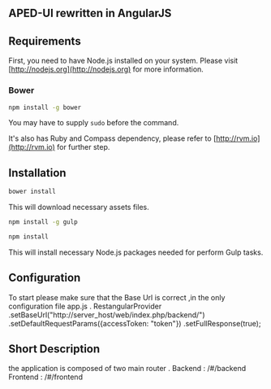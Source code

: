 ## APED-UI rewritten in AngularJS

## Requirements

First, you need to have Node.js installed on your system. Please visit [http://nodejs.org](http://nodejs.org) for more information.

### Bower
```sh
npm install -g bower
```
You may have to supply `sudo` before the command.

It's also has Ruby and Compass dependency, please refer to [http://rvm.io](http://rvm.io) for further step.

## Installation

```sh
bower install
```
This will download necessary assets files.


```sh
npm install -g gulp
```


```sh
npm install
```
This will install necessary Node.js packages needed for perform Gulp tasks.

## Configuration
To start please make sure that the Base Url is correct ,in the only configuration file app.js .
 RestangularProvider
                .setBaseUrl("http://server_host/web/index.php/backend/")
                .setDefaultRequestParams({accessToken: "token"})
                .setFullResponse(true);

## Short Description
the application is composed of two main router .
Backend : /#/backend
Frontend : /#/frontend








